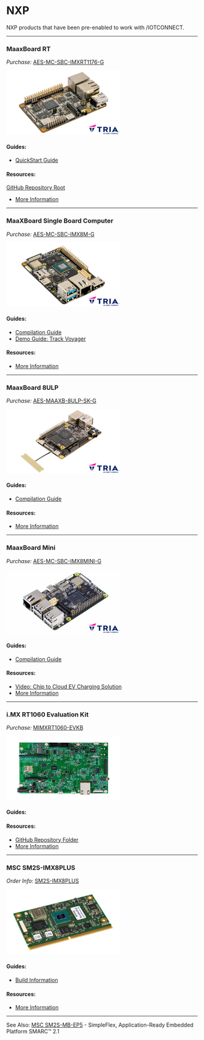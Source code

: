 # NXP

NXP products that have been pre-enabled to work with /IOTCONNECT.

---

### MaaxBoard RT
*Purchase:*  [AES-MC-SBC-IMXRT1176-G](https://www.avnet.com/shop/us/products/microchip/ev36w50a-3074457345653385127/)

<img src="AES-MC-SBC-IMXRT1176-G.jpg" width="300" title="AES-MC-SBC-IMXRT1176-G">

#### Guides:
* [QuickStart Guide](https://github.com/avnet-iotconnect/iotc-azurertos-sdk/blob/main/samples/maaxboardrt/QUICKSTART.md)

#### Resources:
[GitHub Repository Root](https://github.com/avnet-iotconnect/iotc-azurertos-sdk/tree/main/samples/maaxboardrt)
* [More Information](https://www.avnet.com/iotconnect/nxp)

---

### MaaXBoard Single Board Computer
*Purchase:*  [AES-MC-SBC-IMX8M-G](https://www.avnet.com/shop/us/products/avnet-engineering-services/aes-mc-sbc-imx8m-g-3074457345642080716)

<img src="AES-MC-SBC-IMX8M-G.jpg" width="300" title="AES-MC-SBC-IMX8M-G">

#### Guides:
* [Compilation Guide](https://github.com/avnet-iotconnect/iotc-yocto-python-sdk/blob/hardknott/board_specific_readmes/maaxboard.md)
* [Demo Guide: Track Voyager](https://github.com/avnet-iotconnect/avnet-iotconnect.github.io/blob/main/documentation/iotc-yocto-c-sdk/voyager-demo/MaaxBoard-IoTC-Voyager-Demo.md)

#### Resources:
* [More Information](https://www.avnet.com/iotconnect/nxp)

---

### MaaxBoard 8ULP
*Purchase:*  [AES-MAAXB-8ULP-SK-G](https://www.avnet.com/shop/us/products/avnet-engineering-services/aes-maaxb-8ulp-sk-g-3074457345648110677)

<img src="AES-MAAXB-8ULP-SK-G.jpg" width="300" title="AES-MAAXB-8ULP-SK-G">

#### Guides:
* [Compilation Guide](https://github.com/avnet-iotconnect/iotc-yocto-python-sdk/blob/hardknott/board_specific_readmes/maaxboard.md)

#### Resources:
* [More Information](https://www.avnet.com/iotconnect/nxp)

---

### MaaxBoard Mini
*Purchase:*  [AES-MC-SBC-IMX8MINI-G](https://www.avnet.com/shop/us/products/avnet-engineering-services/aes-mc-sbc-imx8mini-g-3074457345643866383)

<img src="AES-MC-SBC-IMX8MINI-G.jpg" width="300" title="AES-MC-SBC-IMX8MINI-G">

#### Guides:
* [Compilation Guide](https://github.com/avnet-iotconnect/iotc-yocto-python-sdk/blob/hardknott/board_specific_readmes/maaxboard.md)

#### Resources:
* [Video: Chip to Cloud EV Charging Solution](https://bcove.video/3A04q5f)
* [More Information](https://www.avnet.com/iotconnect/nxp)

---

### i.MX RT1060 Evaluation Kit
*Purchase:*  [MIMXRT1060-EVKB](https://www.avnet.com/shop/us/products/nxp/mimxrt1060-evkb-3074457345653941780/)

<img src="MIMXRT1060-EVKB.jpg" width="300" title="MIMXRT1060-EVKB">

#### Guides:

#### Resources:
* [GitHub Repository Folder](https://github.com/avnet-iotconnect/iotc-azurertos-sdk/tree/main/samples/mimxrt1060)
* [More Information](https://www.avnet.com/iotconnect/nxp)

---

### MSC SM2S-IMX8PLUS
*Order Info:*  [SM2S-IMX8PLUS](https://embedded.avnet.com/product/msc-sm2s-imx8plus/#order_info)

<img src="board_SM_MSC_IMX8PLUS_small.png" width="300" title="MIMXRT1060-EVKB">

#### Guides:
* [Build Information](https://github.com/avnet-iotconnect/iotc-yocto-python-sdk/blob/hardknott/board_specific_readmes/sm2s-imx8mp.md)

#### Resources:
* [More Information](https://embedded.avnet.com/product/msc-sm2s-imx8plus)

---
See Also: [MSC SM2S-MB-EP5](https://embedded.avnet.com/simpleswitch-registration) - SimpleFlex, Application-Ready Embedded Platform SMARC™ 2.1
